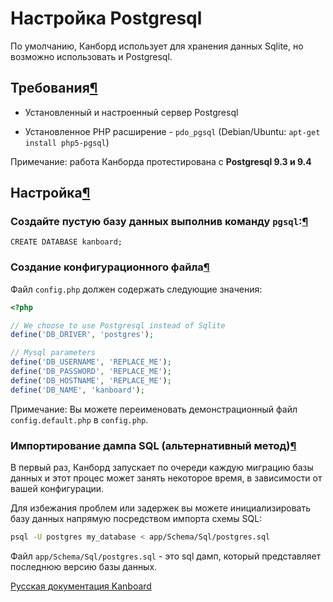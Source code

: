Настройка Postgresql
====================



По умолчанию, Канборд использует для хранения данных Sqlite, но возможно использовать и Postgresql.



Требования[¶](#requirements "Ссылка на этот заголовок")
-------------------------------------------------------



-   Установленный и настроенный сервер Postgresql



-   Установленное PHP расширение - `pdo_pgsql` (Debian/Ubuntu: `apt-get install php5-pgsql`)



Примечание: работа Канборда протестирована с **Postgresql 9.3 и 9.4**



Настройка[¶](#configuration "Ссылка на этот заголовок")
-------------------------------------------------------



### Создайте пустую базу данных выполнив команду `pgsql`:[¶](#create-an-empty-database-with-the-command-pgsql "Ссылка на этот заголовок")



    CREATE DATABASE kanboard;



### Создание конфигурационного файла[¶](#create-a-config-file "Ссылка на этот заголовок")



Файл `config.php` должен содержать следующие значения:

```php
<?php

// We choose to use Postgresql instead of Sqlite
define('DB_DRIVER', 'postgres');

// Mysql parameters
define('DB_USERNAME', 'REPLACE_ME');
define('DB_PASSWORD', 'REPLACE_ME');
define('DB_HOSTNAME', 'REPLACE_ME');
define('DB_NAME', 'kanboard');
```



Примечание: Вы можете переименовать демонстрационный файл `config.default.php` в `config.php`.



### Импортирование дампа SQL (альтернативный метод)[¶](#importing-sql-dump-alternative-method "Ссылка на этот заголовок")



В первый раз, Канборд запускает по очереди каждую миграцию базы данных и этот процес может занять некоторое время, в зависимости от вашей конфигурации.



Для избежания проблем или задержек вы можете инициализировать базу данных напрямую посредством импорта схемы SQL:

```bash
psql -U postgres my_database < app/Schema/Sql/postgres.sql
```

Файл `app/Schema/Sql/postgres.sql` - это sql дамп, который представляет последнюю версию базы данных.



 



 



[Русская документация Kanboard](http://kanboard.ru/doc/)

